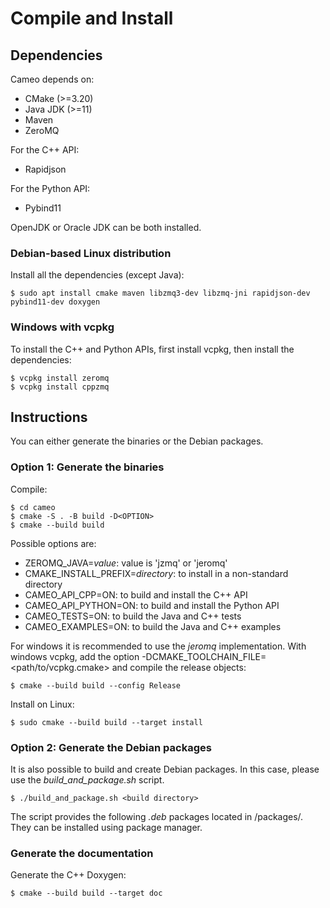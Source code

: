 # Compile and Install

## Dependencies

Cameo depends on:
 - CMake (>=3.20)
 - Java JDK (>=11)
 - Maven
 - ZeroMQ
  
For the C++ API:
 - Rapidjson
 
For the Python API:
 - Pybind11

OpenJDK or Oracle JDK can be both installed.

### Debian-based Linux distribution
 
Install all the dependencies (except Java):

```
$ sudo apt install cmake maven libzmq3-dev libzmq-jni rapidjson-dev pybind11-dev doxygen
```

### Windows with vcpkg

To install the C++ and Python APIs, first install vcpkg, then install the dependencies:

```
$ vcpkg install zeromq
$ vcpkg install cppzmq

```


## Instructions

You can either generate the binaries or the Debian packages.

### Option 1: Generate the binaries

Compile:

```
$ cd cameo
$ cmake -S . -B build -D<OPTION>
$ cmake --build build
```

Possible options are:
 - ZEROMQ_JAVA=*value*: value is 'jzmq' or 'jeromq'
 - CMAKE_INSTALL_PREFIX=*directory*: to install in a non-standard directory
 - CAMEO_API_CPP=ON: to build and install the C++ API
 - CAMEO_API_PYTHON=ON: to build and install the Python API
 - CAMEO_TESTS=ON: to build the Java and C++ tests
 - CAMEO_EXAMPLES=ON: to build the Java and C++ examples

For windows it is recommended to use the *jeromq* implementation.
With windows vcpkg, add the option -DCMAKE_TOOLCHAIN_FILE=<path/to/vcpkg.cmake> and compile the release objects:

```
$ cmake --build build --config Release
```

Install on Linux:

```
$ sudo cmake --build build --target install
```

### Option 2: Generate the Debian packages

It is also possible to build and create Debian packages. In this case, please use the *build_and_package.sh* script.

```
$ ./build_and_package.sh <build directory>
```

The script provides the following *.deb* packages located in <build directory>/packages/.
They can be installed using package manager.

### Generate the documentation

Generate the C++ Doxygen:

```
$ cmake --build build --target doc
```
